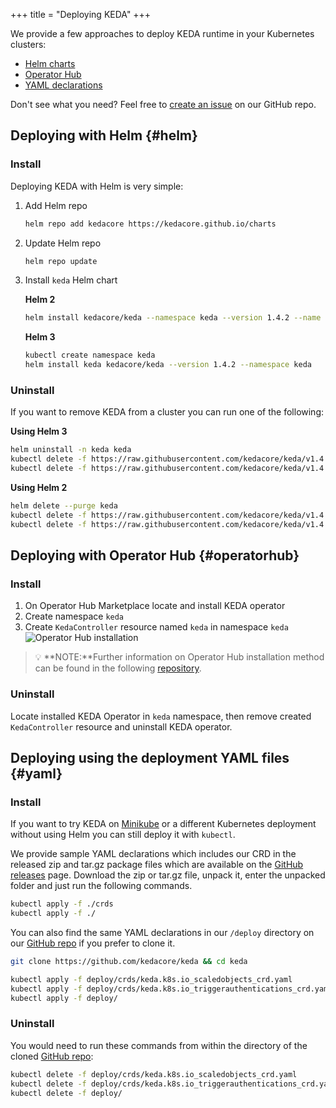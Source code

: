 +++
title = "Deploying KEDA"
+++

We provide a few approaches to deploy KEDA runtime in your Kubernetes clusters:

- [Helm charts](#helm)
- [Operator Hub](#operatorhub)
- [YAML declarations](#yaml)

Don't see what you need? Feel free to [create an issue](https://github.com/kedacore/keda/issues/new) on our GitHub repo.

## Deploying with Helm {#helm}

### Install

Deploying KEDA with Helm is very simple:

1. Add Helm repo

    ```sh
    helm repo add kedacore https://kedacore.github.io/charts
    ```

2. Update Helm repo

    ```sh
    helm repo update
    ```

3. Install `keda` Helm chart

    **Helm 2**

    ```sh
    helm install kedacore/keda --namespace keda --version 1.4.2 --name keda
    ```

    **Helm 3**

    ```sh
    kubectl create namespace keda
    helm install keda kedacore/keda --version 1.4.2 --namespace keda
    ```

### Uninstall

If you want to remove KEDA from a cluster you can run one of the following:

**Using Helm 3**

```sh
helm uninstall -n keda keda
kubectl delete -f https://raw.githubusercontent.com/kedacore/keda/v1.4.0/deploy/crds/keda.k8s.io_scaledobjects_crd.yaml
kubectl delete -f https://raw.githubusercontent.com/kedacore/keda/v1.4.0/deploy/crds/keda.k8s.io_triggerauthentications_crd.yaml
```

**Using Helm 2**

```sh
helm delete --purge keda
kubectl delete -f https://raw.githubusercontent.com/kedacore/keda/v1.4.0/deploy/crds/keda.k8s.io_scaledobjects_crd.yaml
kubectl delete -f https://raw.githubusercontent.com/kedacore/keda/v1.4.0/deploy/crds/keda.k8s.io_triggerauthentications_crd.yaml
```

## Deploying with Operator Hub {#operatorhub}

### Install

1. On Operator Hub Marketplace locate and install KEDA operator
2. Create namespace `keda`
3. Create `KedaController` resource named `keda` in namespace `keda`
![Operator Hub installation](https://raw.githubusercontent.com/kedacore/keda-olm-operator/master/images/keda-olm-install.gif)
> 💡 **NOTE:**Further information on Operator Hub installation method can be found in the following [repository](https://github.com/kedacore/keda-olm-operator).

### Uninstall

Locate installed KEDA Operator in `keda` namespace, then remove created `KedaController` resource and uninstall KEDA operator.

## Deploying using the deployment YAML files {#yaml}

### Install

If you want to try KEDA on [Minikube](https://minikube.sigs.k8s.io) or a different Kubernetes deployment without using Helm you can still deploy it with `kubectl`.

We provide sample YAML declarations which includes our CRD in the released zip and tar.gz package files which are available on the [GitHub releases](https://github.com/kedacore/keda/releases) page.
Download the zip or tar.gz file, unpack it, enter the unpacked folder and just run the following commands.

```sh
kubectl apply -f ./crds
kubectl apply -f ./
```

You can also find the same YAML declarations in our `/deploy` directory on our [GitHub repo](https://github.com/kedacore/keda) if you prefer to clone it.

```sh
git clone https://github.com/kedacore/keda && cd keda

kubectl apply -f deploy/crds/keda.k8s.io_scaledobjects_crd.yaml
kubectl apply -f deploy/crds/keda.k8s.io_triggerauthentications_crd.yaml
kubectl apply -f deploy/
```

### Uninstall

You would need to run these commands from within the directory of the cloned [GitHub repo](https://github.com/kedacore/keda):

```sh
kubectl delete -f deploy/crds/keda.k8s.io_scaledobjects_crd.yaml
kubectl delete -f deploy/crds/keda.k8s.io_triggerauthentications_crd.yaml
kubectl delete -f deploy/
```
